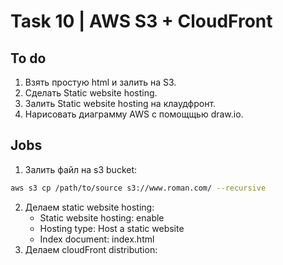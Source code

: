 # Task 10 | AWS S3 + CloudFront 
## To do
1. Взять простую html и залить на S3. 
2. Сделать Static website hosting.
3. Залить Static website hosting на клаудфронт. 
4. Нарисовать диаграмму AWS с помощщью draw.io.
## Jobs
1. Залить файл на s3 bucket:
```bash
aws s3 cp /path/to/source s3://www.roman.com/ --recursive
```

2. Делаем static website hosting:
    - Static website hosting: enable
    - Hosting type: Host a static website
    - Index document: index.html
3. Делаем cloudFront distribution:
